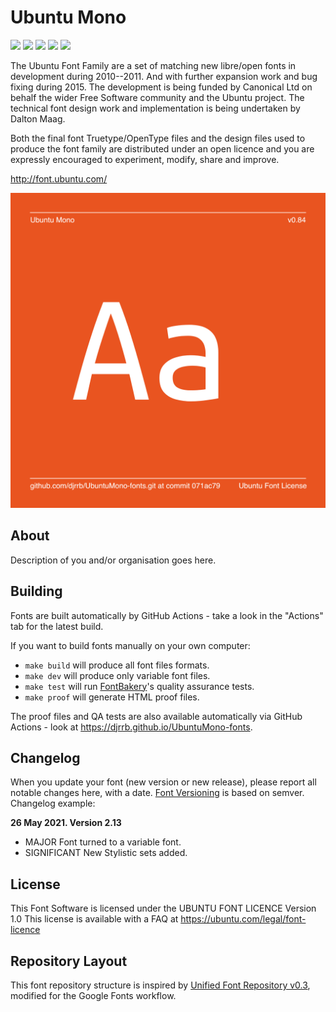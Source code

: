 # Ubuntu Mono

[![][Fontbakery]](https://djrrb.github.io/UbuntuMono-fonts/fontbakery/fontbakery-report.html)
[![][Universal]](https://djrrb.github.io/UbuntuMono-fonts/fontbakery/fontbakery-report.html)
[![][GF Profile]](https://djrrb.github.io/UbuntuMono-fonts/fontbakery/fontbakery-report.html)
[![][Outline Correctness]](https://djrrb.github.io/UbuntuMono-fonts/fontbakery/fontbakery-report.html)
[![][Shaping]](https://djrrb.github.io/UbuntuMono-fonts/fontbakery/fontbakery-report.html)

[Fontbakery]: https://img.shields.io/endpoint?url=https%3A%2F%2Fraw.githubusercontent.com%2Fdjrrb%2FUbuntuMono-fonts%2Fgh-pages%2Fbadges%2Foverall.json
[GF Profile]: https://img.shields.io/endpoint?url=https%3A%2F%2Fraw.githubusercontent.com%2Fdjrrb%2FUbuntuMono-fonts%2Fgh-pages%2Fbadges%2FGoogleFonts.json
[Outline Correctness]: https://img.shields.io/endpoint?url=https%3A%2F%2Fraw.githubusercontent.com%2Fdjrrb%2FUbuntuMono-fonts%2Fgh-pages%2Fbadges%2FOutlineCorrectnessChecks.json
[Shaping]: https://img.shields.io/endpoint?url=https%3A%2F%2Fraw.githubusercontent.com%2Fdjrrb%2FUbuntuMono-fonts%2Fgh-pages%2Fbadges%2FShapingChecks.json
[Universal]: https://img.shields.io/endpoint?url=https%3A%2F%2Fraw.githubusercontent.com%2Fdjrrb%2FUbuntuMono-fonts%2Fgh-pages%2Fbadges%2FUniversal.json

The Ubuntu Font Family are a set of matching new libre/open fonts in development during 2010--2011. And with further expansion work and bug fixing during 2015. The development is being funded by Canonical Ltd on behalf the wider Free Software community and the Ubuntu project. The technical font design work and implementation is being undertaken by Dalton Maag.

Both the final font Truetype/OpenType files and the design files used to produce the font family are distributed under an open licence and you are expressly encouraged to experiment, modify, share and improve.

http://font.ubuntu.com/

![Sample Image](documentation/image1.png)

## About

Description of you and/or organisation goes here.

## Building

Fonts are built automatically by GitHub Actions - take a look in the "Actions" tab for the latest build.

If you want to build fonts manually on your own computer:

* `make build` will produce all font files formats.
* `make dev` will produce only variable font files.
* `make test` will run [FontBakery](https://github.com/googlefonts/fontbakery)'s quality assurance tests.
* `make proof` will generate HTML proof files.

The proof files and QA tests are also available automatically via GitHub Actions - look at https://djrrb.github.io/UbuntuMono-fonts.

## Changelog

When you update your font (new version or new release), please report all notable changes here, with a date.
[Font Versioning](https://github.com/googlefonts/gf-docs/tree/main/Spec#font-versioning) is based on semver. 
Changelog example:

**26 May 2021. Version 2.13**
- MAJOR Font turned to a variable font.
- SIGNIFICANT New Stylistic sets added.

## License

This Font Software is licensed under the UBUNTU FONT LICENCE Version 1.0
This license is available with a FAQ at
https://ubuntu.com/legal/font-licence

## Repository Layout

This font repository structure is inspired by [Unified Font Repository v0.3](https://github.com/unified-font-repository/Unified-Font-Repository), modified for the Google Fonts workflow.
